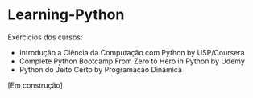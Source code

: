 # Learning-Python

Exercícios dos cursos:
- Introdução a Ciência da Computação com Python by USP/Coursera
- Complete Python Bootcamp From Zero to Hero in Python by Udemy
- Python do Jeito Certo by Programação Dinâmica

[Em construção]
